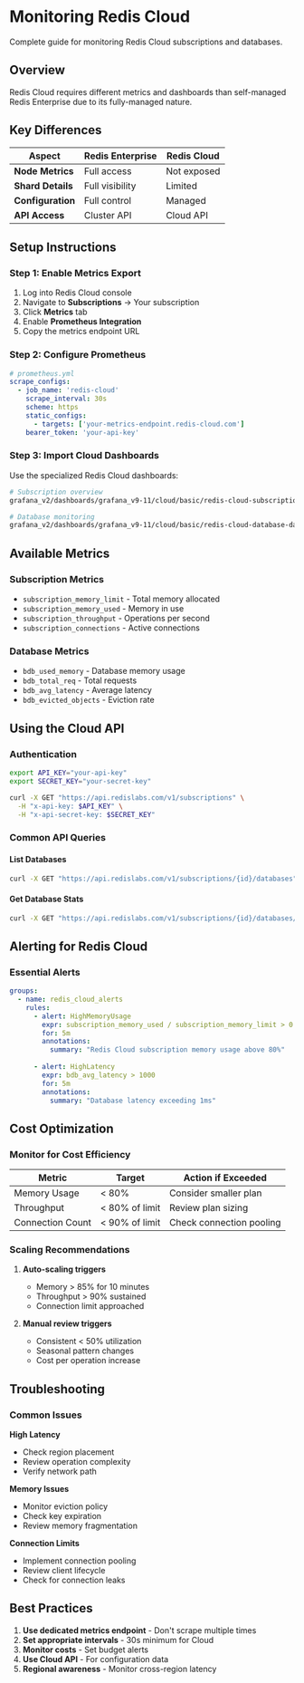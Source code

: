 # Monitoring Redis Cloud

Complete guide for monitoring Redis Cloud subscriptions and databases.

## Overview

Redis Cloud requires different metrics and dashboards than self-managed Redis Enterprise due to its fully-managed nature.

## Key Differences

| Aspect | Redis Enterprise | Redis Cloud |
|--------|-----------------|-------------|
| **Node Metrics** | Full access | Not exposed |
| **Shard Details** | Full visibility | Limited |
| **Configuration** | Full control | Managed |
| **API Access** | Cluster API | Cloud API |

## Setup Instructions

### Step 1: Enable Metrics Export

1. Log into Redis Cloud console
2. Navigate to **Subscriptions** → Your subscription
3. Click **Metrics** tab
4. Enable **Prometheus Integration**
5. Copy the metrics endpoint URL

### Step 2: Configure Prometheus

```yaml
# prometheus.yml
scrape_configs:
  - job_name: 'redis-cloud'
    scrape_interval: 30s
    scheme: https
    static_configs:
      - targets: ['your-metrics-endpoint.redis-cloud.com']
    bearer_token: 'your-api-key'
```

### Step 3: Import Cloud Dashboards

Use the specialized Redis Cloud dashboards:

```bash
# Subscription overview
grafana_v2/dashboards/grafana_v9-11/cloud/basic/redis-cloud-subscription-dashboard_v9-11.json

# Database monitoring
grafana_v2/dashboards/grafana_v9-11/cloud/basic/redis-cloud-database-dashboard_v9-11.json
```

## Available Metrics

### Subscription Metrics
- `subscription_memory_limit` - Total memory allocated
- `subscription_memory_used` - Memory in use
- `subscription_throughput` - Operations per second
- `subscription_connections` - Active connections

### Database Metrics
- `bdb_used_memory` - Database memory usage
- `bdb_total_req` - Total requests
- `bdb_avg_latency` - Average latency
- `bdb_evicted_objects` - Eviction rate

## Using the Cloud API

### Authentication
```bash
export API_KEY="your-api-key"
export SECRET_KEY="your-secret-key"

curl -X GET "https://api.redislabs.com/v1/subscriptions" \
  -H "x-api-key: $API_KEY" \
  -H "x-api-secret-key: $SECRET_KEY"
```

### Common API Queries

#### List Databases
```bash
curl -X GET "https://api.redislabs.com/v1/subscriptions/{id}/databases"
```

#### Get Database Stats
```bash
curl -X GET "https://api.redislabs.com/v1/subscriptions/{id}/databases/{db-id}/stats"
```

## Alerting for Redis Cloud

### Essential Alerts

```yaml
groups:
  - name: redis_cloud_alerts
    rules:
      - alert: HighMemoryUsage
        expr: subscription_memory_used / subscription_memory_limit > 0.8
        for: 5m
        annotations:
          summary: "Redis Cloud subscription memory usage above 80%"
      
      - alert: HighLatency
        expr: bdb_avg_latency > 1000
        for: 5m
        annotations:
          summary: "Database latency exceeding 1ms"
```

## Cost Optimization

### Monitor for Cost Efficiency

| Metric | Target | Action if Exceeded |
|--------|--------|-------------------|
| Memory Usage | < 80% | Consider smaller plan |
| Throughput | < 80% of limit | Review plan sizing |
| Connection Count | < 90% of limit | Check connection pooling |

### Scaling Recommendations

1. **Auto-scaling triggers**
   - Memory > 85% for 10 minutes
   - Throughput > 90% sustained
   - Connection limit approached

2. **Manual review triggers**
   - Consistent < 50% utilization
   - Seasonal pattern changes
   - Cost per operation increase

## Troubleshooting

### Common Issues

**High Latency**
- Check region placement
- Review operation complexity
- Verify network path

**Memory Issues**
- Monitor eviction policy
- Check key expiration
- Review memory fragmentation

**Connection Limits**
- Implement connection pooling
- Review client lifecycle
- Check for connection leaks

## Best Practices

1. **Use dedicated metrics endpoint** - Don't scrape multiple times
2. **Set appropriate intervals** - 30s minimum for Cloud
3. **Monitor costs** - Set budget alerts
4. **Use Cloud API** - For configuration data
5. **Regional awareness** - Monitor cross-region latency
